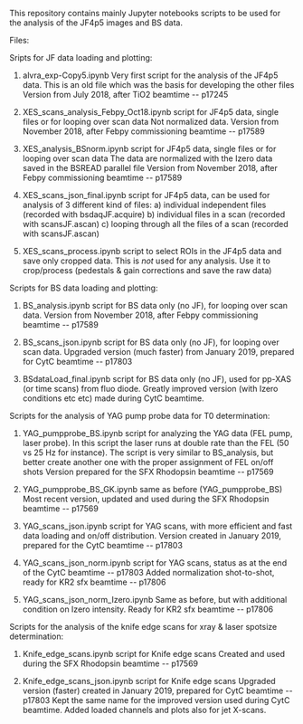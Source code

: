 This repository contains mainly Jupyter notebooks scripts to be used for the analysis of the JF4p5 images and BS data.

Files:


Sripts for JF data loading and plotting:

1) alvra_exp-Copy5.ipynb                        Very first script for the analysis of the JF4p5 data.
                                                This is an old file which was the basis for developing the other files
						Version from July 2018, after TiO2 beamtime -- p17245

2) XES_scans_analysis_Febpy_Oct18.ipynb		script for JF4p5 data, single files or for looping over scan data
						Not normalized data.
						Version from November 2018, after Febpy commissioning beamtime -- p17589

3) XES_analysis_BSnorm.ipynb			script for JF4p5 data, single files or for looping over scan data
						The data are normalized with the Izero data saved in the BSREAD parallel file
                                                Version from November 2018, after Febpy commissioning beamtime -- p17589

4) XES_scans_json_final.ipynb			script for JF4p5 data, can be used for analysis of 3 different kind of files:
						a) individual independent files (recorded with bsdaqJF.acquire)
						b) individual files in a scan (recorded with scansJF.ascan)
						c) looping through all the files of a scan (recorded with scansJF.ascan)

5) XES_scans_process.ipynb			script to select ROIs in the JF4p5 data and save only cropped data.
						This is *not* used for any analysis.
						Use it to crop/process (pedestals & gain corrections and save the raw data)


Scripts for BS data loading and plotting:

1) BS_analysis.ipynb				script for BS data only (no JF), for looping over scan data.
						Version from November 2018, after Febpy commissioning beamtime -- p17589

2) BS_scans_json.ipynb                          script for BS data only (no JF), for looping over scan data.
						Upgraded version (much faster) from January 2019, prepared for CytC beamtime -- p17803

3) BSdataLoad_final.ipynb			script for BS data only (no JF), used for pp-XAS (or time scans) from fluo diode.
						Greatly improved version (with Izero conditions etc etc) made during CytC beamtime.
						


Scripts for the analysis of YAG pump probe data for T0 determination:
						
1) YAG_pumpprobe_BS.ipynb                       script for analyzing the YAG data (FEL pump, laser probe).
						In this script the laser runs at double rate than the FEL (50 vs 25 Hz for instance).
						The script is very similar to BS_analysis, but better create another one with the proper assignment of FEL on/off shots
						Version prepared for the SFX Rhodopsin beamtime -- p17569 						

2) YAG_pumpprobe_BS_GK.ipynb			same as before (YAG_pumpprobe_BS) 
						Most recent version, updated and used during the SFX Rhodopsin beamtime -- p17569

3) YAG_scans_json.ipynb				script for YAG scans, with more efficient and fast data loading and on/off distribution.
						Version created in January 2019, prepared for the CytC beamtime -- p17803

4) YAG_scans_json_norm.ipynb			script for YAG scans, status as at the end of the CytC beamtime -- p17803
						Added normalization shot-to-shot, ready for KR2 sfx beamtime -- p17806

5) YAG_scans_json_norm_Izero.ipynb		Same as before, but with additional condition on Izero intensity.
						Ready for KR2 sfx beamtime -- p17806


Scripts for the analysis of the knife edge scans for xray & laser spotsize determination: 

1) Knife_edge_scans.ipynb			script for Knife edge scans
						Created and used during the SFX Rhodopsin beamtime -- p17569

2) Knife_edge_scans_json.ipynb			script for Knife edge scans
						Upgraded version (faster) created in January 2019, prepared for CytC beamtime -- p17803
						Kept the same name for the improved version used during CytC beamtime.
						Added loaded channels and plots also for jet X-scans.

